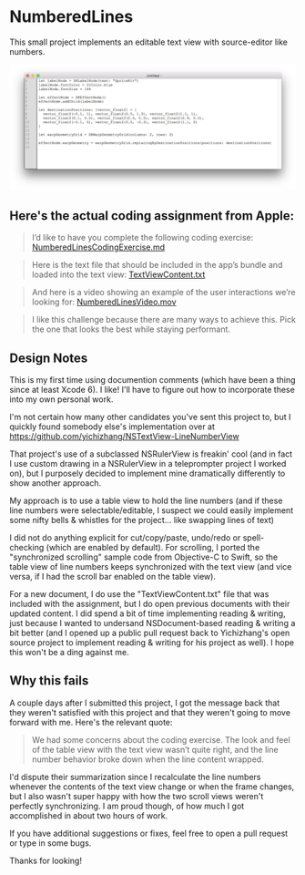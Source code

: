 #  NumberedLines

This small project implements an editable text view with source-editor like numbers.

![Image from the App](NumberedLinesScreen.jpg)

## Here's the actual coding assignment from Apple:

>I’d like to have you complete the following coding exercise: [NumberedLinesCodingExercise.md](NumberedLinesCodingExercise.md)

>Here is the text file that should be included in the app’s bundle and loaded into the text view: [TextViewContent.txt](NumberedLines/TextViewContent.txt)

>And here is a video showing an example of the user interactions we’re looking for: [NumberedLinesVideo.mov](https://mail.deathstar.org/~myke/images/NumberedLinesVideo.mov)

>I like this challenge because there are many ways to achieve this. Pick the one that looks the best while staying performant.

## Design Notes

This is my first time using documention comments (which have been a thing since at least Xcode 6).  I like!  I'll have to figure out how to incorporate these into my own personal work.

I'm not certain how many other candidates you've sent this project to, but I quickly found somebody else's implementation over at https://github.com/yichizhang/NSTextView-LineNumberView 

That project's use of a subclassed NSRulerView is freakin' cool (and in fact I use custom drawing in a NSRulerView in a teleprompter project I worked on), but I purposely decided to implement mine dramatically differently to show another approach.  

My approach is to use a table view to hold the line numbers (and if these line numbers were selectable/editable, I suspect we could easily implement some nifty bells & whistles for the project... like swapping lines of text)

I did not do anything explicit for cut/copy/paste, undo/redo or spell-checking (which are enabled by default).  For scrolling, I ported the "synchronized scrolling" sample code from Objective-C to Swift, so the table view of line numbers keeps synchronized with the text view (and vice versa, if I had the scroll bar enabled on the table view).  

For a new document, I do use the "TextViewContent.txt" file that was included with the assignment, but I do open previous documents with their updated content.  I did spend a bit of time implementing reading & writing, just because I wanted to undersand NSDocument-based reading & writing a bit better (and I opened up a public pull request back to Yichizhang's open source project to implement reading & writing for his project as well).  I hope this won't be a ding against me.

## Why this fails

A couple days after I submitted this project, I got the message back that they weren't satisfied with this project and that they weren't going to move forward with me.  Here's the relevant quote:

>We had some concerns about the coding exercise. The look and feel of the table view with the text view wasn’t quite right, and the line number behavior broke down when the line content wrapped. 

I'd dispute their summarization since I recalculate the line numbers whenever the contents of the text view change or when the frame changes, but I also wasn't super happy with how the two scroll views weren't perfectly synchronizing.  I am proud though, of how much I got accomplished in about two hours of work.  

If you have additional suggestions or fixes, feel free to open a pull request or type in some bugs.

Thanks for looking!

